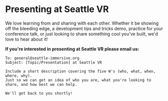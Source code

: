 # Presenting at Seattle VR

We love learning from and sharing with each other. Whether it be showing off the bleeding edge, a development tips and tricks demo, practice for your conference talk, or just looking to share something cool you've built, we'd love to hear about it!

**If you're interested in presenting at Seattle VR please email us:**
```
To: general@seattle-immersive.org
Subject: [Topic/Presentation] at Seattle VR

Include a short description covering the five W's (who, what, when, where, why). 
Just so we can get an idea of who you are, what you're looking to share, and how best we can help.

We'll get back to you shortly!
```

